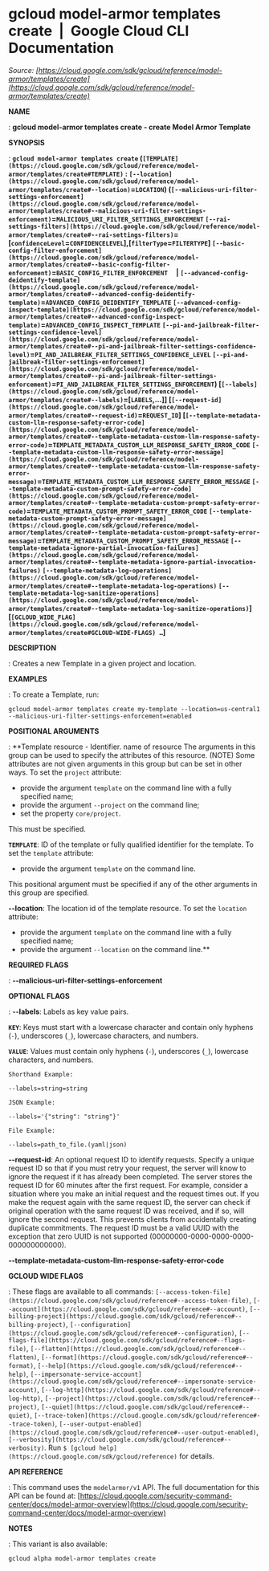 # gcloud model-armor templates create  |  Google Cloud CLI Documentation

*Source: [https://cloud.google.com/sdk/gcloud/reference/model-armor/templates/create](https://cloud.google.com/sdk/gcloud/reference/model-armor/templates/create)*

**NAME**

: **gcloud model-armor templates create - create Model Armor Template**

**SYNOPSIS**

: **`gcloud model-armor templates create` (`[TEMPLATE](https://cloud.google.com/sdk/gcloud/reference/model-armor/templates/create#TEMPLATE)` : `[--location](https://cloud.google.com/sdk/gcloud/reference/model-armor/templates/create#--location)`=`LOCATION`) (`[--malicious-uri-filter-settings-enforcement](https://cloud.google.com/sdk/gcloud/reference/model-armor/templates/create#--malicious-uri-filter-settings-enforcement)`=`MALICIOUS_URI_FILTER_SETTINGS_ENFORCEMENT` `[--rai-settings-filters](https://cloud.google.com/sdk/gcloud/reference/model-armor/templates/create#--rai-settings-filters)`=[`confidenceLevel`=`CONFIDENCELEVEL`],[`filterType`=`FILTERTYPE`] `[--basic-config-filter-enforcement](https://cloud.google.com/sdk/gcloud/reference/model-armor/templates/create#--basic-config-filter-enforcement)`=`BASIC_CONFIG_FILTER_ENFORCEMENT`     | `[--advanced-config-deidentify-template](https://cloud.google.com/sdk/gcloud/reference/model-armor/templates/create#--advanced-config-deidentify-template)`=`ADVANCED_CONFIG_DEIDENTIFY_TEMPLATE` `[--advanced-config-inspect-template](https://cloud.google.com/sdk/gcloud/reference/model-armor/templates/create#--advanced-config-inspect-template)`=`ADVANCED_CONFIG_INSPECT_TEMPLATE` `[--pi-and-jailbreak-filter-settings-confidence-level](https://cloud.google.com/sdk/gcloud/reference/model-armor/templates/create#--pi-and-jailbreak-filter-settings-confidence-level)`=`PI_AND_JAILBREAK_FILTER_SETTINGS_CONFIDENCE_LEVEL` `[--pi-and-jailbreak-filter-settings-enforcement](https://cloud.google.com/sdk/gcloud/reference/model-armor/templates/create#--pi-and-jailbreak-filter-settings-enforcement)`=`PI_AND_JAILBREAK_FILTER_SETTINGS_ENFORCEMENT`) [`[--labels](https://cloud.google.com/sdk/gcloud/reference/model-armor/templates/create#--labels)`=[`LABELS`,…]] [`[--request-id](https://cloud.google.com/sdk/gcloud/reference/model-armor/templates/create#--request-id)`=`REQUEST_ID`] [`[--template-metadata-custom-llm-response-safety-error-code](https://cloud.google.com/sdk/gcloud/reference/model-armor/templates/create#--template-metadata-custom-llm-response-safety-error-code)`=`TEMPLATE_METADATA_CUSTOM_LLM_RESPONSE_SAFETY_ERROR_CODE` `[--template-metadata-custom-llm-response-safety-error-message](https://cloud.google.com/sdk/gcloud/reference/model-armor/templates/create#--template-metadata-custom-llm-response-safety-error-message)`=`TEMPLATE_METADATA_CUSTOM_LLM_RESPONSE_SAFETY_ERROR_MESSAGE` `[--template-metadata-custom-prompt-safety-error-code](https://cloud.google.com/sdk/gcloud/reference/model-armor/templates/create#--template-metadata-custom-prompt-safety-error-code)`=`TEMPLATE_METADATA_CUSTOM_PROMPT_SAFETY_ERROR_CODE` `[--template-metadata-custom-prompt-safety-error-message](https://cloud.google.com/sdk/gcloud/reference/model-armor/templates/create#--template-metadata-custom-prompt-safety-error-message)`=`TEMPLATE_METADATA_CUSTOM_PROMPT_SAFETY_ERROR_MESSAGE` `[--template-metadata-ignore-partial-invocation-failures](https://cloud.google.com/sdk/gcloud/reference/model-armor/templates/create#--template-metadata-ignore-partial-invocation-failures)` `[--template-metadata-log-operations](https://cloud.google.com/sdk/gcloud/reference/model-armor/templates/create#--template-metadata-log-operations)` `[--template-metadata-log-sanitize-operations](https://cloud.google.com/sdk/gcloud/reference/model-armor/templates/create#--template-metadata-log-sanitize-operations)`] [`[GCLOUD_WIDE_FLAG](https://cloud.google.com/sdk/gcloud/reference/model-armor/templates/create#GCLOUD-WIDE-FLAGS) …`]**

**DESCRIPTION**

: Creates a new Template in a given project and location.

**EXAMPLES**

: To create a Template, run:
```
gcloud model-armor templates create my-template --location=us-central1 --malicious-uri-filter-settings-enforcement=enabled
```

**POSITIONAL ARGUMENTS**

: **Template resource - Identifier. name of resource The arguments in this group can
be used to specify the attributes of this resource. (NOTE) Some attributes are
not given arguments in this group but can be set in other ways.
To set the `project` attribute:

- provide the argument `template` on the command line with a fully
specified name;
- provide the argument `--project` on the command line;
- set the property `core/project`.

This must be specified.

**`TEMPLATE`**:
ID of the template or fully qualified identifier for the template.
To set the `template` attribute:

- provide the argument `template` on the command line.

This positional argument must be specified if any of the other arguments in this
group are specified.

**--location**:
The location id of the template resource.
To set the `location` attribute:

- provide the argument `template` on the command line with a fully
specified name;
- provide the argument `--location` on the command line.**

**REQUIRED FLAGS**

: **--malicious-uri-filter-settings-enforcement**

**OPTIONAL FLAGS**

: **--labels**:
Labels as key value pairs.

**`KEY`**:
Keys must start with a lowercase character and contain only hyphens
(`-`), underscores (`_`), lowercase characters, and
numbers.

**`VALUE`**:
Values must contain only hyphens (`-`), underscores (`_`),
lowercase characters, and numbers.

`Shorthand Example:`

```
--labels=string=string
```

`JSON Example:`

```
--labels='{"string": "string"}'
```

`File Example:`

```
--labels=path_to_file.(yaml|json)
```

**--request-id**:
An optional request ID to identify requests. Specify a unique request ID so that
if you must retry your request, the server will know to ignore the request if it
has already been completed. The server stores the request ID for 60 minutes
after the first request.
For example, consider a situation where you make an initial request and the
request times out. If you make the request again with the same request ID, the
server can check if original operation with the same request ID was received,
and if so, will ignore the second request. This prevents clients from
accidentally creating duplicate commitments.
The request ID must be a valid UUID with the exception that zero UUID is not
supported (00000000-0000-0000-0000-000000000000).

**--template-metadata-custom-llm-response-safety-error-code**

**GCLOUD WIDE FLAGS**

: These flags are available to all commands: `[--access-token-file](https://cloud.google.com/sdk/gcloud/reference#--access-token-file)`,
`[--account](https://cloud.google.com/sdk/gcloud/reference#--account)`, `[--billing-project](https://cloud.google.com/sdk/gcloud/reference#--billing-project)`,
`[--configuration](https://cloud.google.com/sdk/gcloud/reference#--configuration)`,
`[--flags-file](https://cloud.google.com/sdk/gcloud/reference#--flags-file)`,
`[--flatten](https://cloud.google.com/sdk/gcloud/reference#--flatten)`, `[--format](https://cloud.google.com/sdk/gcloud/reference#--format)`, `[--help](https://cloud.google.com/sdk/gcloud/reference#--help)`, `[--impersonate-service-account](https://cloud.google.com/sdk/gcloud/reference#--impersonate-service-account)`,
`[--log-http](https://cloud.google.com/sdk/gcloud/reference#--log-http)`,
`[--project](https://cloud.google.com/sdk/gcloud/reference#--project)`, `[--quiet](https://cloud.google.com/sdk/gcloud/reference#--quiet)`, `[--trace-token](https://cloud.google.com/sdk/gcloud/reference#--trace-token)`, `[--user-output-enabled](https://cloud.google.com/sdk/gcloud/reference#--user-output-enabled)`,
`[--verbosity](https://cloud.google.com/sdk/gcloud/reference#--verbosity)`.
Run `$ [gcloud help](https://cloud.google.com/sdk/gcloud/reference)` for details.

**API REFERENCE**

: This command uses the `modelarmor/v1` API. The full documentation for
this API can be found at: [https://cloud.google.com/security-command-center/docs/model-armor-overview](https://cloud.google.com/security-command-center/docs/model-armor-overview)

**NOTES**

: This variant is also available:

```
gcloud alpha model-armor templates create
```